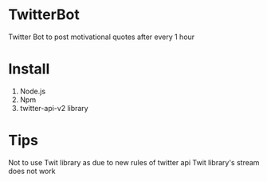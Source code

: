 # TwitterBot

Twitter Bot to post motivational quotes after every 1 hour 

# Install
1. Node.js
2. Npm 
3. twitter-api-v2 library

# Tips
Not to use Twit library as due to new rules of twitter api Twit library's stream does not work 

